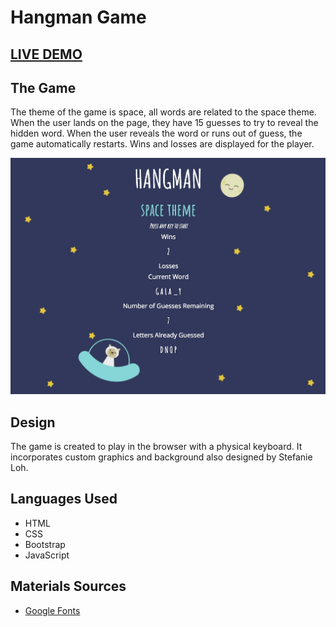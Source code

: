 # Hangman Game

## [LIVE DEMO](https://sloh03.github.io/hangman-game/)

## The Game
The theme of the game is space, all words are related to the space theme. When the user lands on the page, they have 15 guesses to try to reveal the hidden word. When the user reveals the word or runs out of guess, the game automatically restarts. Wins and losses are displayed for the player.

![Alt text](images/1hangman2.jpg?raw=true "GameScreen")

## Design
The game is created to play in the browser with a physical keyboard. It incorporates custom graphics and background also designed by Stefanie Loh.

## Languages Used
* HTML
* CSS
* Bootstrap
* JavaScript

## Materials Sources
* [Google Fonts](https://fonts.google.com/)
